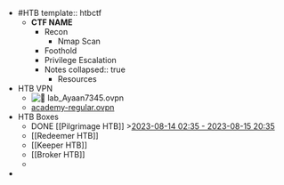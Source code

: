 - #HTB
  template:: htbctf
	- **CTF NAME**
		- Recon
			- Nmap Scan
		- Foothold
		- Privilege Escalation
		- Notes
		  collapsed:: true
			- Resources
- HTB VPN
	- ![📄 lab_Ayaan7345.ovpn](../assets/lab_Ayaan7345.ovpn)
	- [academy-regular.ovpn](../assets/academy-regular_1692014368681_0.ovpn)
- HTB Boxes
	- DONE [[Pilgrimage HTB]] >[2023-08-14 02:35 - 2023-08-15 20:35](#agenda://?start=1691998508308&end=1692149715308&allDay=false)
	- [[Redeemer HTB]]
	- [[Keeper HTB]]
	- [[Broker HTB]]
	-
-